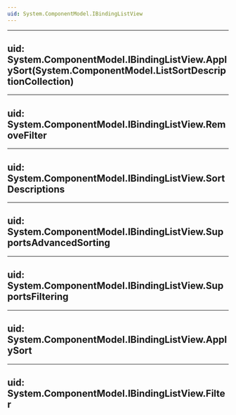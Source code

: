 ```yaml
---
uid: System.ComponentModel.IBindingListView
---
```


---
uid: System.ComponentModel.IBindingListView.ApplySort(System.ComponentModel.ListSortDescriptionCollection)
---

---
uid: System.ComponentModel.IBindingListView.RemoveFilter
---

---
uid: System.ComponentModel.IBindingListView.SortDescriptions
---

---
uid: System.ComponentModel.IBindingListView.SupportsAdvancedSorting
---

---
uid: System.ComponentModel.IBindingListView.SupportsFiltering
---

---
uid: System.ComponentModel.IBindingListView.ApplySort
---

---
uid: System.ComponentModel.IBindingListView.Filter
---
